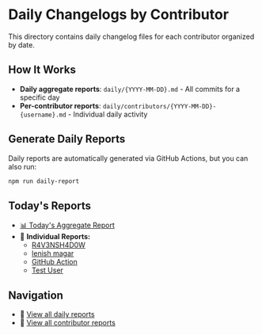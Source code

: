 # Daily Changelogs by Contributor

This directory contains daily changelog files for each contributor organized by date.

## How It Works

- **Daily aggregate reports**: `daily/{YYYY-MM-DD}.md` - All commits for a specific day
- **Per-contributor reports**: `daily/contributors/{YYYY-MM-DD}-{username}.md` - Individual daily activity

## Generate Daily Reports

Daily reports are automatically generated via GitHub Actions, but you can also run:

```bash
npm run daily-report
```


## Today's Reports

- [📊 Today's Aggregate Report](./daily/2025-06-26.md)
- 👥 **Individual Reports:**
  - [R4V3NSH4D0W](./daily/contributors/2025-06-26-r4v3nsh4d0w.md)
  - [lenish magar](./daily/contributors/2025-06-26-lenish_magar.md)
  - [GitHub Action](./daily/contributors/2025-06-26-github_action.md)
  - [Test User](./daily/contributors/2025-06-26-test_user.md)

## Navigation

- 📁 [View all daily reports](./daily/)
- 👥 [View all contributor reports](./daily/contributors/)